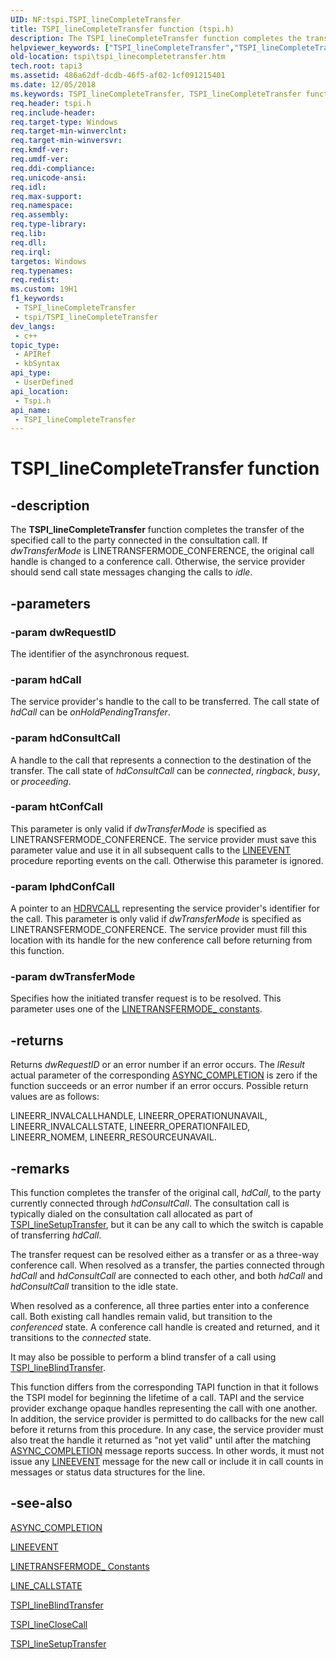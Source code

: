 ```yaml
---
UID: NF:tspi.TSPI_lineCompleteTransfer
title: TSPI_lineCompleteTransfer function (tspi.h)
description: The TSPI_lineCompleteTransfer function completes the transfer of the specified call to the party connected in the consultation call.
helpviewer_keywords: ["TSPI_lineCompleteTransfer","TSPI_lineCompleteTransfer function [TAPI 2.2]","_tspi_tspi_linecompletetransfer","tspi.tspi_linecompletetransfer","tspi/TSPI_lineCompleteTransfer"]
old-location: tspi\tspi_linecompletetransfer.htm
tech.root: tapi3
ms.assetid: 486a62df-dcdb-46f5-af02-1cf091215401
ms.date: 12/05/2018
ms.keywords: TSPI_lineCompleteTransfer, TSPI_lineCompleteTransfer function [TAPI 2.2], _tspi_tspi_linecompletetransfer, tspi.tspi_linecompletetransfer, tspi/TSPI_lineCompleteTransfer
req.header: tspi.h
req.include-header: 
req.target-type: Windows
req.target-min-winverclnt: 
req.target-min-winversvr: 
req.kmdf-ver: 
req.umdf-ver: 
req.ddi-compliance: 
req.unicode-ansi: 
req.idl: 
req.max-support: 
req.namespace: 
req.assembly: 
req.type-library: 
req.lib: 
req.dll: 
req.irql: 
targetos: Windows
req.typenames: 
req.redist: 
ms.custom: 19H1
f1_keywords:
 - TSPI_lineCompleteTransfer
 - tspi/TSPI_lineCompleteTransfer
dev_langs:
 - c++
topic_type:
 - APIRef
 - kbSyntax
api_type:
 - UserDefined
api_location:
 - Tspi.h
api_name:
 - TSPI_lineCompleteTransfer
---
```


# TSPI_lineCompleteTransfer function


## -description

The 
<b>TSPI_lineCompleteTransfer</b> function completes the transfer of the specified call to the party connected in the consultation call. If <i>dwTransferMode</i> is LINETRANSFERMODE_CONFERENCE, the original call handle is changed to a conference call. Otherwise, the service provider should send call state messages changing the calls to <i>idle</i>.

## -parameters

### -param dwRequestID

The identifier of the asynchronous request.

### -param hdCall

The service provider's handle to the call to be transferred. The call state of <i>hdCall</i> can be <i>onHoldPendingTransfer</i>.

### -param hdConsultCall

A handle to the call that represents a connection to the destination of the transfer. The call state of <i>hdConsultCall</i> can be <i>connected</i>, <i>ringback</i>, <i>busy</i>, or <i>proceeding</i>.

### -param htConfCall

This parameter is only valid if <i>dwTransferMode</i> is specified as LINETRANSFERMODE_CONFERENCE. The service provider must save this parameter value and use it in all subsequent calls to the 
<a href="https://docs.microsoft.com/windows/desktop/api/tspi/nc-tspi-lineevent">LINEEVENT</a> procedure reporting events on the call. Otherwise this parameter is ignored.

### -param lphdConfCall

A pointer to an 
<a href="https://docs.microsoft.com/windows/desktop/Tapi/hdrvline">HDRVCALL</a> representing the service provider's identifier for the call. This parameter is only valid if <i>dwTransferMode</i> is specified as LINETRANSFERMODE_CONFERENCE. The service provider must fill this location with its handle for the new conference call before returning from this function.

### -param dwTransferMode

Specifies how the initiated transfer request is to be resolved. This parameter uses one of the 
<a href="https://docs.microsoft.com/windows/desktop/Tapi/linetransfermode--constants">LINETRANSFERMODE_ constants</a>.

## -returns

Returns <i>dwRequestID</i> or an error number if an error occurs. The <i>lResult</i> actual parameter of the corresponding 
<a href="https://docs.microsoft.com/windows/desktop/api/tspi/nc-tspi-async_completion">ASYNC_COMPLETION</a> is zero if the function succeeds or an error number if an error occurs. Possible return values are as follows:

LINEERR_INVALCALLHANDLE, LINEERR_OPERATIONUNAVAIL, LINEERR_INVALCALLSTATE, LINEERR_OPERATIONFAILED, LINEERR_NOMEM, LINEERR_RESOURCEUNAVAIL.

## -remarks

This function completes the transfer of the original call, <i>hdCall</i>, to the party currently connected through <i>hdConsultCall</i>. The consultation call is typically dialed on the consultation call allocated as part of 
<a href="https://docs.microsoft.com/windows/desktop/api/tspi/nf-tspi-tspi_linesetuptransfer">TSPI_lineSetupTransfer</a>, but it can be any call to which the switch is capable of transferring <i>hdCall</i>.

The transfer request can be resolved either as a transfer or as a three-way conference call. When resolved as a transfer, the parties connected through <i>hdCall</i> and <i>hdConsultCall</i> are connected to each other, and both <i>hdCall</i> and <i>hdConsultCall</i> transition to the idle state.

When resolved as a conference, all three parties enter into a conference call. Both existing call handles remain valid, but transition to the <i>conferenced</i> state. A conference call handle is created and returned, and it transitions to the <i>connected</i> state.

It may also be possible to perform a blind transfer of a call using 
<a href="https://docs.microsoft.com/windows/desktop/api/tspi/nf-tspi-tspi_lineblindtransfer">TSPI_lineBlindTransfer</a>.

This function differs from the corresponding TAPI function in that it follows the TSPI model for beginning the lifetime of a call. TAPI and the service provider exchange opaque handles representing the call with one another. In addition, the service provider is permitted to do callbacks for the new call before it returns from this procedure. In any case, the service provider must also treat the handle it returned as "not yet valid" until after the matching 
<a href="https://docs.microsoft.com/windows/desktop/api/tspi/nc-tspi-async_completion">ASYNC_COMPLETION</a> message reports success. In other words, it must not issue any 
<a href="https://docs.microsoft.com/windows/desktop/api/tspi/nc-tspi-lineevent">LINEEVENT</a> message for the new call or include it in call counts in messages or status data structures for the line.

## -see-also

<a href="https://docs.microsoft.com/windows/desktop/api/tspi/nc-tspi-async_completion">ASYNC_COMPLETION</a>



<a href="https://docs.microsoft.com/windows/desktop/api/tspi/nc-tspi-lineevent">LINEEVENT</a>



<a href="https://docs.microsoft.com/windows/desktop/Tapi/linetransfermode--constants">LINETRANSFERMODE_ Constants</a>



<a href="https://docs.microsoft.com/previous-versions/windows/desktop/legacy/ms725219(v=vs.85)">LINE_CALLSTATE</a>



<a href="https://docs.microsoft.com/windows/desktop/api/tspi/nf-tspi-tspi_lineblindtransfer">TSPI_lineBlindTransfer</a>



<a href="https://docs.microsoft.com/windows/desktop/api/tspi/nf-tspi-tspi_lineclosecall">TSPI_lineCloseCall</a>



<a href="https://docs.microsoft.com/windows/desktop/api/tspi/nf-tspi-tspi_linesetuptransfer">TSPI_lineSetupTransfer</a>

